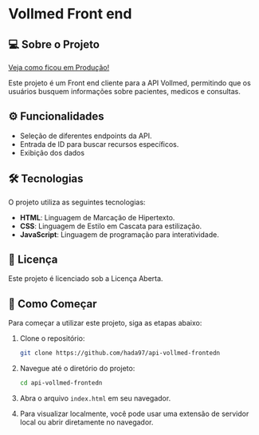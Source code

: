 ﻿#  Vollmed Front end

## 💻 Sobre o Projeto

[Veja como ficou em Produção!](https://hada97.github.io/api-vollmed-front/)

Este projeto é um Front end cliente para a API Vollmed, permitindo que os usuários busquem informações sobre pacientes, medicos e consultas.
## ⚙️ Funcionalidades

- Seleção de diferentes endpoints da API.
- Entrada de ID para buscar recursos específicos.
- Exibição dos dados 


## 🛠 Tecnologias

O projeto utiliza as seguintes tecnologias:
- **HTML**: Linguagem de Marcação de Hipertexto.
- **CSS**: Linguagem de Estilo em Cascata para estilização.
- **JavaScript**: Linguagem de programação para interatividade.


## 📝 Licença

Este projeto é licenciado sob a Licença Aberta.

## 🚀 Como Começar

Para começar a utilizar este projeto, siga as etapas abaixo:

1. Clone o repositório:
    ```bash
    git clone https://github.com/hada97/api-vollmed-frontedn
    ```
2. Navegue até o diretório do projeto:
    ```bash
    cd api-vollmed-frontedn
    ```

3. Abra o arquivo `index.html` em seu navegador.

4. Para visualizar localmente, você pode usar uma extensão de servidor local ou abrir diretamente no navegador.



